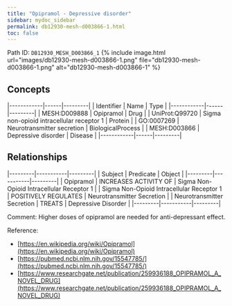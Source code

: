```yaml
---
title: "Opipramol - Depressive disorder"
sidebar: mydoc_sidebar
permalink: db12930-mesh-d003866-1.html
toc: false 
---
```



Path ID: `DB12930_MESH_D003866_1`
{% include image.html url="images/db12930-mesh-d003866-1.png" file="db12930-mesh-d003866-1.png" alt="db12930-mesh-d003866-1" %}

## Concepts

|------------|------|---------|
| Identifier | Name | Type    |
|------------|------|---------|
| MESH:D009888 | Opipramol | Drug |
| UniProt:Q99720 | Sigma non-opioid intracellular receptor 1 | Protein |
| GO:0007269 | Neurotransmitter secretion | BiologicalProcess |
| MESH:D003866 | Depressive disorder | Disease |
|------------|------|---------|

## Relationships

|---------|-----------|---------|
| Subject | Predicate | Object  |
|---------|-----------|---------|
| Opipramol | INCREASES ACTIVITY OF | Sigma Non-Opioid Intracellular Receptor 1 |
| Sigma Non-Opioid Intracellular Receptor 1 | POSITIVELY REGULATES | Neurotransmitter Secretion |
| Neurotransmitter Secretion | TREATS | Depressive Disorder |
|---------|-----------|---------|

Comment: Higher doses of opipramol are needed for anti-depressant effect.

Reference: 
  - [https://en.wikipedia.org/wiki/Opipramol](https://en.wikipedia.org/wiki/Opipramol)
  - [https://pubmed.ncbi.nlm.nih.gov/15547785/](https://pubmed.ncbi.nlm.nih.gov/15547785/)
  - [https://www.researchgate.net/publication/259936188_OPIPRAMOL_A_NOVEL_DRUG](https://www.researchgate.net/publication/259936188_OPIPRAMOL_A_NOVEL_DRUG)
